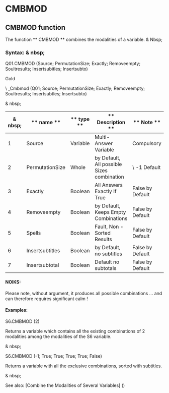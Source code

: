 # CMBMOD

## CMBMOD function

The function ** CMBMOD ** combines the modalities of a variable. & Nbsp;

### Syntax: & nbsp;

Q01.CMBMOD (Source; PermutationSize; Exactly; Removeempty; Soultresults; Insertsubitles; Insertsubto)

Gold

\ _Cmbmod (Q01; Source; PermutationSize; Exactly; Removeempty; Soultresults; Insertsubtles; Insertsubto)

& nbsp;

| & nbsp; | ** name ** | ** type ** | ** Description ** | ** Note ** |
| --- | --- | --- | --- | --- |
| &#49; | Source | Variable | Multi-Answer Variable | Compulsory |
| &#50; | PermutationSize | Whole | by Default, All possible Sizes combination | \ -1 Default |
| &#51; | Exactly | Boolean | All Answers Exactly If True | False by Default |
| &#52; | Removeempty | Boolean | by Default, Keeps Empty Combinations | False by Default |
| &#53; | Spells | Boolean | Fault, Non -Sorted Results | False by Default |
| &#54; | Insertsubtitles | Boolean | by Default, no subtitles | False by Default |
| &#55; | Insertsubtotal | Boolean | Default no subtotals | False by Default |

#### NOIKS:

Please note, without argument, it produces all possible combinations ... and can therefore requires significant calm \!

#### Examples:

S6.CMBMOD (2)

Returns a variable which contains all the existing combinations of 2 modalities among the modalities of the S6 variable.

& nbsp;

S6.CMBMOD (-1; True; True; True; True; False)

Returns a variable with all the exclusive combinations, sorted with subtitles.

& nbsp;

See also: [Combine the Modalities of Several Variables] (<Combine Themodalites of the Days1.md>)